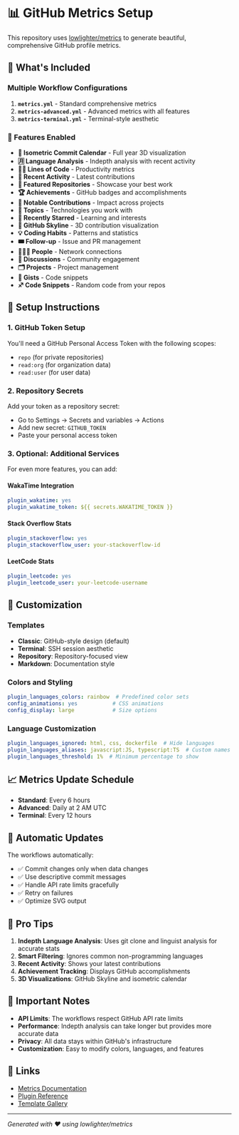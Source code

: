 # 📊 GitHub Metrics Setup

This repository uses [lowlighter/metrics](https://github.com/lowlighter/metrics) to generate beautiful, comprehensive GitHub profile metrics.

## 🚀 What's Included

### Multiple Workflow Configurations

1. **`metrics.yml`** - Standard comprehensive metrics
2. **`metrics-advanced.yml`** - Advanced metrics with all features
3. **`metrics-terminal.yml`** - Terminal-style aesthetic

### 🎯 Features Enabled

- **📅 Isometric Commit Calendar** - Full year 3D visualization
- **🈷️ Language Analysis** - Indepth analysis with recent activity
- **👨‍💻 Lines of Code** - Productivity metrics
- **📰 Recent Activity** - Latest contributions
- **📓 Featured Repositories** - Showcase your best work
- **🏆 Achievements** - GitHub badges and accomplishments
- **🎩 Notable Contributions** - Impact across projects
- **📌 Topics** - Technologies you work with
- **🌟 Recently Starred** - Learning and interests
- **🌇 GitHub Skyline** - 3D contribution visualization
- **💡 Coding Habits** - Patterns and statistics
- **🎟️ Follow-up** - Issue and PR management
- **🧑‍🤝‍🧑 People** - Network connections
- **💬 Discussions** - Community engagement
- **🗂️ Projects** - Project management
- **🎫 Gists** - Code snippets
- **♐ Code Snippets** - Random code from your repos

## 🔧 Setup Instructions

### 1. GitHub Token Setup

You'll need a GitHub Personal Access Token with the following scopes:
- `repo` (for private repositories)
- `read:org` (for organization data)
- `read:user` (for user data)

### 2. Repository Secrets

Add your token as a repository secret:
- Go to Settings → Secrets and variables → Actions
- Add new secret: `GITHUB_TOKEN`
- Paste your personal access token

### 3. Optional: Additional Services

For even more features, you can add:

#### WakaTime Integration
```yaml
plugin_wakatime: yes
plugin_wakatime_token: ${{ secrets.WAKATIME_TOKEN }}
```

#### Stack Overflow Stats
```yaml
plugin_stackoverflow: yes
plugin_stackoverflow_user: your-stackoverflow-id
```

#### LeetCode Stats
```yaml
plugin_leetcode: yes
plugin_leetcode_user: your-leetcode-username
```

## 🎨 Customization

### Templates
- **Classic**: GitHub-style design (default)
- **Terminal**: SSH session aesthetic
- **Repository**: Repository-focused view
- **Markdown**: Documentation style

### Colors and Styling
```yaml
plugin_languages_colors: rainbow  # Predefined color sets
config_animations: yes           # CSS animations
config_display: large            # Size options
```

### Language Customization
```yaml
plugin_languages_ignored: html, css, dockerfile  # Hide languages
plugin_languages_aliases: javascript:JS, typescript:TS  # Custom names
plugin_languages_threshold: 1%  # Minimum percentage to show
```

## 📈 Metrics Update Schedule

- **Standard**: Every 6 hours
- **Advanced**: Daily at 2 AM UTC
- **Terminal**: Every 12 hours

## 🔄 Automatic Updates

The workflows automatically:
- ✅ Commit changes only when data changes
- ✅ Use descriptive commit messages
- ✅ Handle API rate limits gracefully
- ✅ Retry on failures
- ✅ Optimize SVG output

## 🎯 Pro Tips

1. **Indepth Language Analysis**: Uses git clone and linguist analysis for accurate stats
2. **Smart Filtering**: Ignores common non-programming languages
3. **Recent Activity**: Shows your latest contributions
4. **Achievement Tracking**: Displays GitHub accomplishments
5. **3D Visualizations**: GitHub Skyline and isometric calendar

## 🚨 Important Notes

- **API Limits**: The workflows respect GitHub API rate limits
- **Performance**: Indepth analysis can take longer but provides more accurate data
- **Privacy**: All data stays within GitHub's infrastructure
- **Customization**: Easy to modify colors, languages, and features

## 🔗 Links

- [Metrics Documentation](https://github.com/lowlighter/metrics)
- [Plugin Reference](https://github.com/lowlighter/metrics/blob/master/README.md#-plugins)
- [Template Gallery](https://github.com/lowlighter/metrics/blob/master/README.md#-templates)

---

*Generated with ❤️ using lowlighter/metrics*